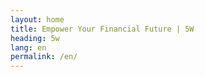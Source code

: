 ```yaml
---
layout: home
title: Empower Your Financial Future | 5W
heading: 5w
lang: en
permalink: /en/
---
```

